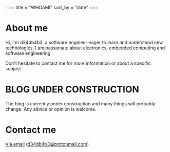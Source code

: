 +++
title = "WHOAMI"
sort_by = "date"
+++

# About me

Hi, I'm d34db4b3, a software engineer eager to learn and understand new technologies.
I am passionate about electronics, embedded computing and software engineering.

Don't hesitate to contact me for more information or about a specific subject

# BLOG UNDER CONSTRUCTION
The blog is currently under construction and many things will probably change.
Any advice or opinion is welcome.

# Contact me
[Via email](mailto:d34db4b3@protonmail.com?subject=blog.d34db4b3.org) (d34db4b3@protonmail.com)